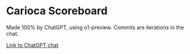 # Carioca Scoreboard

Made 100% by ChatGPT, using o1-preview. Commits are iterations in the chat.

[Link to ChatGPT chat](https://chatgpt.com/share/66f177b2-c310-800d-b2d3-4570c5f123fb)
